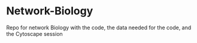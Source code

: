 # Network-Biology
Repo for network Biology with the code, the data needed for the code, and the Cytoscape session
